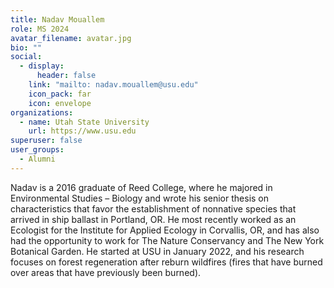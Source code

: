 ```yaml
---
title: Nadav Mouallem
role: MS 2024
avatar_filename: avatar.jpg
bio: ""
social:
  - display:
      header: false
    link: "mailto: nadav.mouallem@usu.edu"
    icon_pack: far
    icon: envelope
organizations:
  - name: Utah State University
    url: https://www.usu.edu
superuser: false
user_groups:
  - Alumni
---
```

<!--StartFragment-->

Nadav is a 2016 graduate of Reed College, where he majored in Environmental Studies – Biology and wrote his senior thesis on characteristics that favor the establishment of nonnative species that arrived in ship ballast in Portland, OR. He most recently worked as an Ecologist for the Institute for Applied Ecology in Corvallis, OR, and has also had the opportunity to work for The Nature Conservancy and The New York Botanical Garden. He started at USU in January 2022, and his research focuses on forest regeneration after reburn wildfires (fires that have burned over areas that have previously been burned).

<!--EndFragment-->
